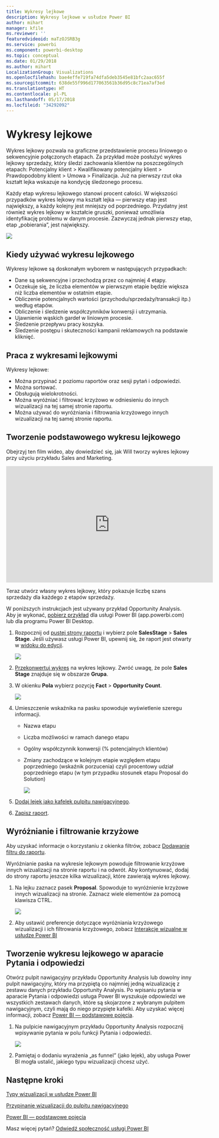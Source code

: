 ```yaml
---
title: Wykresy lejkowe
description: Wykresy lejkowe w usłudze Power BI
author: mihart
manager: kfile
ms.reviewer: ''
featuredvideoid: maTzOJSRB3g
ms.service: powerbi
ms.component: powerbi-desktop
ms.topic: conceptual
ms.date: 01/29/2018
ms.author: mihart
LocalizationGroup: Visualizations
ms.openlocfilehash: bae4effe719fa74dfa5deb3545e81bfc2aac655f
ms.sourcegitcommit: 638de55f996d177063561b36d95c8c71ea7af3ed
ms.translationtype: HT
ms.contentlocale: pl-PL
ms.lasthandoff: 05/17/2018
ms.locfileid: "34292092"
---
```

# <a name="funnel-charts"></a>Wykresy lejkowe
Wykres lejkowy pozwala na graficzne przedstawienie procesu liniowego o sekwencyjnie połączonych etapach. Za przykład może posłużyć wykres lejkowy sprzedaży, który śledzi zachowania klientów na poszczególnych etapach: Potencjalny klient \> Kwalifikowany potencjalny klient \> Prawdopodobny klient \> Umowa \> Finalizacja.  Już na pierwszy rzut oka kształt lejka wskazuje na kondycję śledzonego procesu.

Każdy etap wykresu lejkowego stanowi procent całości. W większości przypadków wykres lejkowy ma kształt lejka — pierwszy etap jest największy, a każdy kolejny jest mniejszy od poprzedniego.  Przydatny jest również wykres lejkowy w kształcie gruszki, ponieważ umożliwia identyfikację problemu w danym procesie.  Zazwyczaj jednak pierwszy etap, etap „pobierania”, jest największy.

![](media/power-bi-visualization-funnel-charts/funnelplain.png)

## <a name="when-to-use-a-funnel-chart"></a>Kiedy używać wykresu lejkowego
Wykresy lejkowe są doskonałym wyborem w następujących przypadkach:

* Dane są sekwencyjne i przechodzą przez co najmniej 4 etapy.
* Oczekuje się, że liczba elementów w pierwszym etapie będzie większa niż liczba elementów w ostatnim etapie.
* Obliczenie potencjalnych wartości (przychodu/sprzedaży/transakcji itp.) według etapów.
* Obliczenie i śledzenie współczynników konwersji i utrzymania.
* Ujawnienie wąskich gardeł w liniowym procesie.
* Śledzenie przepływu pracy koszyka.
* Śledzenie postępu i skuteczności kampanii reklamowych na podstawie kliknięć.

## <a name="working-with-funnel-charts"></a>Praca z wykresami lejkowymi
Wykresy lejkowe:

* Można przypinać z poziomu raportów oraz sesji pytań i odpowiedzi.
* Można sortować.
* Obsługują wielokrotności.
* Można wyróżniać i filtrować krzyżowo w odniesieniu do innych wizualizacji na tej samej stronie raportu.
* Można używać do wyróżniania i filtrowania krzyżowego innych wizualizacji na tej samej stronie raportu.

## <a name="create-a-basic-funnel-chart"></a>Tworzenie podstawowego wykresu lejkowego
Obejrzyj ten film wideo, aby dowiedzieć się, jak Will tworzy wykres lejkowy przy użyciu przykładu Sales and Marketing.

<iframe width="560" height="315" src="https://www.youtube.com/embed/qKRZPBnaUXM" frameborder="0" allow="autoplay; encrypted-media" allowfullscreen></iframe>


Teraz utwórz własny wykres lejkowy, który pokazuje liczbę szans sprzedaży dla każdego z etapów sprzedaży.

W poniższych instrukcjach jest używany przykład Opportunity Analysis. Aby je wykonać, [pobierz przykład](sample-datasets.md) dla usługi Power BI (app.powerbi.com) lub dla programu Power BI Desktop.   

1. Rozpocznij od [pustej strony raportu](power-bi-report-add-page.md) i wybierz pole **SalesStage** \> **Sales Stage**. Jeśli używasz usługi Power BI, upewnij się, że raport jest otwarty w [widoku do edycji](service-interact-with-a-report-in-editing-view.md).
   
    ![](media/power-bi-visualization-funnel-charts/funnelselectfield_new.png)
2. [Przekonwertuj wykres](power-bi-report-change-visualization-type.md) na wykres lejkowy. Zwróć uwagę, że pole **Sales Stage** znajduje się w obszarze **Grupa**. 
3. W okienku **Pola** wybierz pozycję **Fact** \> **Opportunity Count**.
   
    ![](media/power-bi-visualization-funnel-charts/power-bi-funnel.png)
4. Umieszczenie wskaźnika na pasku spowoduje wyświetlenie szeregu informacji.
   
   * Nazwa etapu
   * Liczba możliwości w ramach danego etapu
   * Ogólny współczynnik konwersji (% potencjalnych klientów) 
   * Zmiany zachodzące w kolejnym etapie względem etapu poprzedniego (wskaźnik porzucenia) czyli procentowy udział poprzedniego etapu (w tym przypadku stosunek etapu Proposal do Solution)
     
     ![](media/power-bi-visualization-funnel-charts/funnelhover_new.png)
5. [Dodaj lejek jako kafelek pulpitu nawigacyjnego](service-dashboard-tiles.md). 
6. [Zapisz raport](service-report-save.md).

## <a name="highlighting-and-cross-filtering"></a>Wyróżnianie i filtrowanie krzyżowe
Aby uzyskać informacje o korzystaniu z okienka filtrów, zobacz [Dodawanie filtru do raportu](power-bi-report-add-filter.md).

Wyróżnianie paska na wykresie lejkowym powoduje filtrowanie krzyżowe innych wizualizacji na stronie raportu i na odwrót. Aby kontynuować, dodaj do strony raportu jeszcze kilka wizualizacji, które zawierają wykres lejkowy.

1. Na lejku zaznacz pasek **Proposal**. Spowoduje to wyróżnienie krzyżowe innych wizualizacji na stronie. Zaznacz wiele elementów za pomocą klawisza CTRL.
   
   ![](media/power-bi-visualization-funnel-charts/funnelchartnoowl.gif)
2. Aby ustawić preferencje dotyczące wyróżniania krzyżowego wizualizacji i ich filtrowania krzyżowego, zobacz [Interakcje wizualne w usłudze Power BI](service-reports-visual-interactions.md)

## <a name="create-a-funnel-chart-in-qa"></a>Tworzenie wykresu lejkowego w aparacie Pytania i odpowiedzi
Otwórz pulpit nawigacyjny przykładu Opportunity Analysis lub dowolny inny pulpit nawigacyjny, który ma przypiętą co najmniej jedną wizualizację z zestawu danych przykładu Opportunity Analysis.  Po wpisaniu pytania w aparacie Pytania i odpowiedzi usługa Power BI wyszukuje odpowiedzi we wszystkich zestawach danych, które są skojarzone z wybranym pulpitem nawigacyjnym, czyli mają do niego przypięte kafelki. Aby uzyskać więcej informacji, zobacz [Power BI — podstawowe pojęcia](service-basic-concepts.md).

1. Na pulpicie nawigacyjnym przykładu Opportunity Analysis rozpocznij wpisywanie pytania w polu funkcji Pytania i odpowiedzi.
   
   ![](media/power-bi-visualization-funnel-charts/funnelfromqna_new.png)
   
2. Pamiętaj o dodaniu wyrażenia „as funnel” (jako lejek), aby usługa Power BI mogła ustalić, jakiego typu wizualizacji chcesz użyć.

## <a name="next-steps"></a>Następne kroki
[Typy wizualizacji w usłudze Power BI](power-bi-visualization-types-for-reports-and-q-and-a.md)

[Przypinanie wizualizacji do pulpitu nawigacyjnego](service-dashboard-pin-tile-from-report.md)

[Power BI — podstawowe pojęcia](service-basic-concepts.md)

Masz więcej pytań? [Odwiedź społeczność usługi Power BI](http://community.powerbi.com/)

